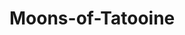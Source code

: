 # Moons-of-Tatooine

<!--
// ON START DIV ON TOP OF ALL DIVS WITH 'START GAME' BUTTON IN CENTER
// ONCLICK OF 'START GAME' BTN
// DIV DISAPPEAR (CHANGE INDEX TO BOTTOM), END CLICK FUNCTION AND (IF WIN = [INSERT WIN CONDITIONS] || LOSE = [INSERT LOSE CONDITIONS])
// CHANGE SCREEN TO 'GAME MODE' (ACTIVATE ONCLICK OF DIV BOXES)

// LAYOUT OF DIV BOXES OF DIFFERENT MOVES
// CREATE ONCLICK OF EACH DIV BOX
// ATTACK DIV
// DEFEND DIV
// HEAL DIV
// DUCK DIV
// JUMP DIV
// USE FORCE DIV

// CREATE CHARACTER BANK
// ONLICK CHARACTER (CHOOSING CHARACTER) DIVS
// PUSH OBJ(CHARACTER) TO STAGING DIV
// START WITH TEMPLATE AND MAKE VARIATIONS
// HEALTH AMOUNT
// SHIELD
// RATE OF EXP. POINTS EARNED
// ATTACK AMOUNT

// *GAMEPLAY

// ONCLICK DIV =  PLAYER-MOVE

// CREATE RAND-MOVE (ie:random move by computer "RAND-MOVE", USE FOR LOOPS??)
// COMPARE VALUES OF PLAYER-MOVE VS. RAND-MOVE
// RUN FUNCTIONS OF DAMAGE POINTS/EXPERIENCE POINTS THROUGH ALL 'STAGED' CHARACTERS
// IF/ELSE STATEMENTS TO COMPARE SCEANARIOS OF MOVE COMBINATIONS?




// CHARACTER STAGING
// CHARACTER IS REPRESENTED AS OBJ OF VARIOUS VALUES
// "STAGING" DIV
// PUSH PLAYER-MOVE AND RAND-MOVE TO STAGING DIV WHERE OBJ(CHARACTERS)

// PLAYER-MOVE VALUES ARE PUSHED TO OBJ(CHARACTERS)
// NOTE: MUST PUSH TO BOTH ACTIVE CHARACTERS (OPPONENT AND PLAYER'S CHARACTER)

-->
